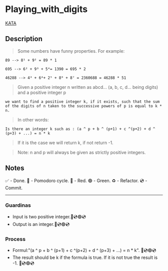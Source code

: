 # Playing_with_digits

[KATA](https://www.codewars.com/kata/5552101f47fc5178b1000050/train/python)

## Description

> Some numbers have funny properties. For example:

    89 --> 8¹ + 9² = 89 * 1

    695 --> 6² + 9³ + 5⁴= 1390 = 695 * 2

    46288 --> 4³ + 6⁴+ 2⁵ + 8⁶ + 8⁷ = 2360688 = 46288 * 51

> Given a positive integer n written as abcd... (a, b, c, d... being digits) and a positive integer p

    we want to find a positive integer k, if it exists, such that the sum of the digits of n taken to the successive powers of p is equal to k * n.

> In other words:

    Is there an integer k such as : (a ^ p + b ^ (p+1) + c ^(p+2) + d ^ (p+3) + ...) = n * k

> If it is the case we will return k, if not return -1.

> Note: n and p will always be given as strictly positive integers.

## Notes

 ✅ - Done.
 🍅 - Pomodoro cycle.
 🔴 - Red.
 🟢 - Green.
 ♻️ - Refactor.
 💿 - Commit.

---

### Guardinas

- Input is two positive integer.🔴💿🟢💿
- Output is an integer.🔴💿🟢💿

### Process

- Formul:"(a ^ p + b ^ (p+1) + c ^(p+2) + d ^ (p+3) + ...) = n * k". 🔴💿🟢💿
- The result should be k if the formula is true. If it is not true the result is -1. 🔴💿🟢💿
